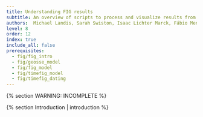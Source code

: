```yaml
---
title: Understanding FIG results
subtitle: An overview of scripts to process and visualize results from FIG model output
authors:  Michael Landis, Sarah Swiston, Isaac Lichter Marck, Fábio Mendes, Felipe Zapata
level: 8
order: 12
index: true
include_all: false
prerequisites:
  - fig/fig_intro
  - fig/geosse_model
  - fig/fig_model
  - fig/timefig_model
  - fig/timefig_dating
---
```


{% section WARNING: INCOMPLETE %}

{% section Introduction | introduction %}

